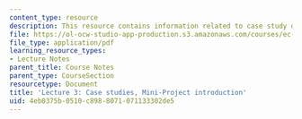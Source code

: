 ```yaml
---
content_type: resource
description: This resource contains information related to case study discussion.
file: https://ol-ocw-studio-app-production.s3.amazonaws.com/courses/ec-720j-d-lab-ii-design-spring-2010/4eb0375b0510c8988071071133302de5_MITEC_720JS10_lec03.pdf
file_type: application/pdf
learning_resource_types:
- Lecture Notes
parent_title: Course Notes
parent_type: CourseSection
resourcetype: Document
title: 'Lecture 3: Case studies, Mini-Project introduction'
uid: 4eb0375b-0510-c898-8071-071133302de5
---
```

